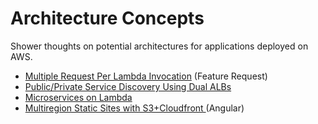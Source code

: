 # Architecture Concepts
Shower thoughts on potential architectures for applications deployed on AWS.

- [Multiple Request Per Lambda Invocation](./concurrent_lambda.md) (Feature Request)
- [Public/Private Service Discovery Using Dual ALBs](./dual_alb_service_discovery.md)
- [Microservices on Lambda](./microservices_lambda.md)
- [Multiregion Static Sites with S3+Cloudfront ](./multiregion_static_site.md) (Angular)
